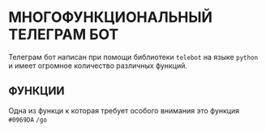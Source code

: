 # МНОГОФУНКЦИОНАЛЬНЫЙ ТЕЛЕГРАМ БОТ
Телеграм бот написан при помощи библиотеки `telebot` на языке `python` и имеет огромное количество различных функций.
## ФУНКЦИИ
Одна из функци к которая требует особого внимания это функция 	`#0969DA` `/go`

